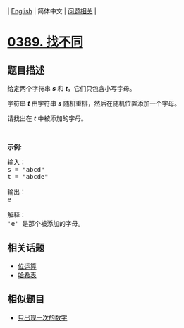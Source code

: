 
| [English](README_EN.md) | 简体中文 | [问题相关](QUESTION.md) |
# [0389. 找不同](https://leetcode-cn.com/problems/find-the-difference/)
## 题目描述
<p>给定两个字符串 <em><strong>s</strong></em> 和 <em><strong>t</strong></em>，它们只包含小写字母。</p>

<p>字符串&nbsp;<strong><em>t</em></strong>&nbsp;由字符串&nbsp;<strong><em>s</em></strong>&nbsp;随机重排，然后在随机位置添加一个字母。</p>

<p>请找出在 <em><strong>t</strong></em> 中被添加的字母。</p>

<p>&nbsp;</p>

<p><strong>示例:</strong></p>

<pre>输入：
s = &quot;abcd&quot;
t = &quot;abcde&quot;

输出：
e

解释：
&#39;e&#39; 是那个被添加的字母。
</pre>

## 相关话题
- [位运算](https://leetcode-cn.com/tag/bit-manipulation)
- [哈希表](https://leetcode-cn.com/tag/hash-table)
## 相似题目
- [只出现一次的数字](../0136/README.md)
